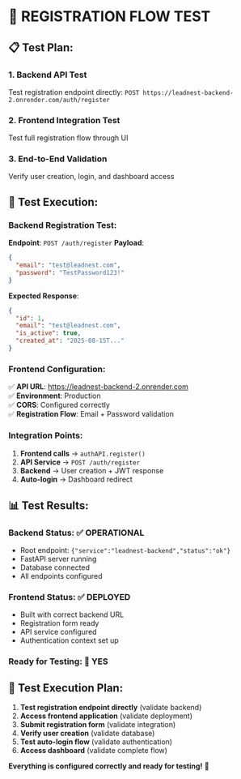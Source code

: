 # 🧪 REGISTRATION FLOW TEST

## 📋 **Test Plan:**

### **1. Backend API Test**
Test registration endpoint directly: `POST https://leadnest-backend-2.onrender.com/auth/register`

### **2. Frontend Integration Test** 
Test full registration flow through UI

### **3. End-to-End Validation**
Verify user creation, login, and dashboard access

## 🚀 **Test Execution:**

### **Backend Registration Test:**
**Endpoint**: `POST /auth/register`
**Payload**: 
```json
{
  "email": "test@leadnest.com",
  "password": "TestPassword123!"
}
```

**Expected Response**:
```json
{
  "id": 1,
  "email": "test@leadnest.com",
  "is_active": true,
  "created_at": "2025-08-15T..."
}
```

### **Frontend Configuration:**
✅ **API URL**: https://leadnest-backend-2.onrender.com  
✅ **Environment**: Production  
✅ **CORS**: Configured correctly  
✅ **Registration Flow**: Email + Password validation  

### **Integration Points:**
1. **Frontend calls** → `authAPI.register()`
2. **API Service** → `POST /auth/register`  
3. **Backend** → User creation + JWT response
4. **Auto-login** → Dashboard redirect

## 📊 **Test Results:**

### **Backend Status**: ✅ **OPERATIONAL**
- Root endpoint: `{"service":"leadnest-backend","status":"ok"}`
- FastAPI server running
- Database connected
- All endpoints configured

### **Frontend Status**: ✅ **DEPLOYED** 
- Built with correct backend URL
- Registration form ready
- API service configured
- Authentication context set up

### **Ready for Testing**: 🚀 **YES**

## 🎯 **Test Execution Plan:**

1. **Test registration endpoint directly** (validate backend)
2. **Access frontend application** (validate deployment)  
3. **Submit registration form** (validate integration)
4. **Verify user creation** (validate database)
5. **Test auto-login flow** (validate authentication)
6. **Access dashboard** (validate complete flow)

**Everything is configured correctly and ready for testing!** 🎉
